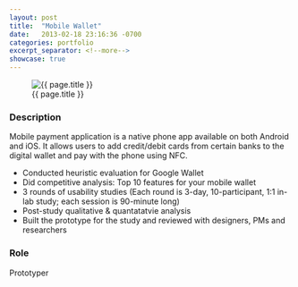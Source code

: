 ```yaml
---
layout: post
title:  "Mobile Wallet"
date:   2013-02-18 23:16:36 -0700
categories: portfolio
excerpt_separator: <!--more-->
showcase: true
---
```


<!--more-->

<figure>
  <img src="{{ site.url }}/assets/posts/{{ page.date | date: "%Y-%m-%d" }}-{{ page.title | slugify }}/mobilewallet.jpg" alt="{{ page.title }}">
  <figcaption>{{ page.title }}</figcaption>
</figure>

### Description

Mobile payment application is a native phone app available on both Android and iOS. It allows users to add credit/debit cards from certain banks to the digital wallet and pay with the phone using NFC.

- Conducted heuristic evaluation for Google Wallet
- Did competitive analysis: Top 10 features for your mobile wallet
- 3 rounds of usability studies (Each round is 3-day, 10-participant, 1:1 in-lab study; each session is 90-minute long)
- Post-study qualitative & quantatatvie analysis
- Built the prototype for the study and reviewed with designers, PMs and researchers

### Role

Prototyper
